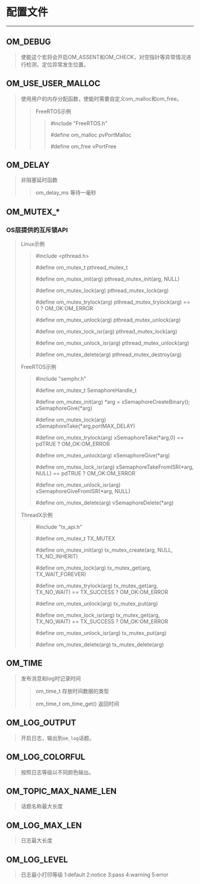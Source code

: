 # 配置文件

------

## OM_DEBUG

>使能这个宏将会开启OM_ASSENT和OM_CHECK，对空指针等异常情况进行检测，定位异常发生位置。

## OM_USE_USER_MALLOC

>使用用户的内存分配函数，使能时需要自定义om_malloc和om_free。
>
>>
>>FreeRTOS示例
>>
>>>#include "FreeRTOS.h"
>>>
>>>#define om_malloc pvPortMalloc
>>>
>>>#define om_free vPortFree

## OM_DELAY

>非阻塞延时函数
>>om_delay_ms 等待一毫秒

## OM_MUTEX_*

### OS层提供的互斥锁API

>Linux示例
>>#include <pthread.h>
>>
>>#define om_mutex_t pthread_mutex_t
>>
>>#define om_mutex_init(arg) pthread_mutex_init(arg, NULL)
>>
>>#define om_mutex_lock(arg) pthread_mutex_lock(arg)
>>
>>#define om_mutex_trylock(arg) pthread_mutex_trylock(arg) == 0 ? OM_OK:OM_ERROR
>>
>>#define om_mutex_unlock(arg) pthread_mutex_unlock(arg)
>>
>>#define om_mutex_lock_isr(arg) pthread_mutex_lock(arg)
>>
>>#define om_mutex_unlock_isr(arg) pthread_mutex_unlock(arg)
>>
>>#define om_mutex_delete(arg) pthread_mutex_destroy(arg)
>>
>
>FreeRTOS示例
>>#include "semphr.h"
>>
>>#define om_mutex_t SemaphoreHandle_t
>>
>>#define om_mutex_init(arg) *arg = xSemaphoreCreateBinary();
>>xSemaphoreGive(*arg)
>>
>>#define om_mutex_lock(arg) xSemaphoreTake(*arg,portMAX_DELAY)
>>
>>#define om_mutex_trylock(arg) xSemaphoreTake(*arg,0) == pdTRUE ? OM_OK:OM_ERROR
>>
>>#define om_mutex_unlock(arg) xSemaphoreGive(*arg)
>>
>>#define om_mutex_lock_isr(arg) xSemaphoreTakeFromISR(*arg, NULL) == pdTRUE ? OM_OK:OM_ERROR
>>
>>#define om_mutex_unlock_isr(arg) xSemaphoreGiveFromISR(*arg, NULL)
>>
>>#define om_mutex_delete(arg) vSemaphoreDelete(*arg)
>
>ThreadX示例
>>#include "tx_api.h"
>>
>>#define om_mutex_t TX_MUTEX
>>
>>#define om_mutex_init(arg) tx_mutex_create(arg, NULL, TX_NO_INHERIT)
>>
>>#define om_mutex_lock(arg) tx_mutex_get(arg, TX_WAIT_FOREVER)
>>
>>#define om_mutex_trylock(arg) tx_mutex_get(arg, TX_NO_WAIT) == TX_SUCCESS ? OM_OK:OM_ERROR
>>
>>#define om_mutex_unlock(arg) tx_mutex_put(arg)
>>
>>#define om_mutex_lock_isr(arg) tx_mutex_get(arg, TX_NO_WAIT) == TX_SUCCESS ? OM_OK:OM_ERROR
>>
>>#define om_mutex_unlock_isr(arg) tx_mutex_put(arg)
>>
>>#define om_mutex_delete(arg) tx_mutex_delete(arg)

## OM_TIME

>发布消息和log时记录时间
>>om_time_t 存放时间数据的类型
>>
>>om_time_t om_time_get() 返回时间

## OM_LOG_OUTPUT

>开启日志，输出到`om_log`话题。

## OM_LOG_COLORFUL

>按照日志等级以不同颜色输出。

## OM_TOPIC_MAX_NAME_LEN

>话题名称最大长度

## OM_LOG_MAX_LEN

>日志最大长度

## OM_LOG_LEVEL

>日志最小打印等级 1:default 2:notice 3:pass 4:warning 5:error
